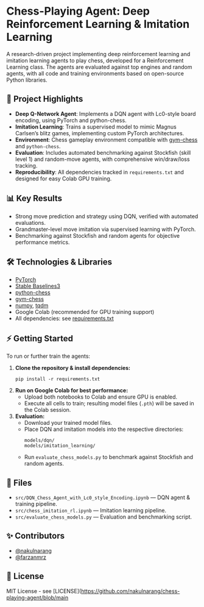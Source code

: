 # Chess-Playing Agent: Deep Reinforcement Learning & Imitation Learning

A research-driven project implementing deep reinforcement learning and imitation learning agents to play chess, developed for a Reinforcement Learning class. The agents are evaluated against top engines and random agents, with all code and training environments based on open-source Python libraries.

## 🚀 Project Highlights

* **Deep Q-Network Agent**: Implements a DQN agent with Lc0-style board encoding, using PyTorch and python-chess.
* **Imitation Learning**: Trains a supervised model to mimic Magnus Carlsen’s blitz games, implementing custom PyTorch architectures.
* **Environment**: Chess gameplay environment compatible with [gym-chess](https://github.com/not-patar/gym-chess) and `python-chess`.
* **Evaluation**: Includes automated benchmarking against Stockfish (skill level 1) and random-move agents, with comprehensive win/draw/loss tracking.
* **Reproducibility**: All dependencies tracked in `requirements.txt` and designed for easy Colab GPU training.

## 📊 Key Results

* Strong move prediction and strategy using DQN, verified with automated evaluations.
* Grandmaster-level move imitation via supervised learning with PyTorch.
* Benchmarking against Stockfish and random agents for objective performance metrics.

## 🛠️ Technologies & Libraries

* [PyTorch](https://pytorch.org/)
* [Stable Baselines3](https://github.com/DLR-RM/stable-baselines3)
* [python-chess](https://python-chess.readthedocs.io/)
* [gym-chess](https://github.com/not-patar/gym-chess)
* [numpy](https://numpy.org/), [tqdm](https://tqdm.github.io/)
* Google Colab (recommended for GPU training support)
* All dependencies: see [requirements.txt](https://github.com/nakulnarang/chess-playing-agent/blob/main/requirements.txt)

## ⚡ Getting Started

To run or further train the agents:

1. **Clone the repository & install dependencies:**
    ```
    pip install -r requirements.txt
    ```
2. **Run on Google Colab for best performance:**
    - Upload both notebooks to Colab and ensure GPU is enabled.
    - Execute all cells to train; resulting model files (`.pth`) will be saved in the Colab session.
3. **Evaluation:**
    - Download your trained model files.
    - Place DQN and imitation models into the respective directories:
      ```
      models/dqn/
      models/imitation_learning/
      ```
    - Run `evaluate_chess_models.py` to benchmark against Stockfish and random agents.

## 🧩 Files

* `src/DQN_Chess_Agent_with_Lc0_style_Encoding.ipynb` — DQN agent & training pipeline.
* `src/chess_imitation_rl.ipynb` — Imitation learning pipeline.
* `src/evaluate_chess_models.py` — Evaluation and benchmarking script.

## ✨ Contributors

* [@nakulnarang](https://github.com/nakulnarang)
* [@farzanmrz](https://github.com/farzanmrz)

## 📄 License

MIT License - see [LICENSE](https://github.com/nakulnarang/chess-playing-agent/blob/main

